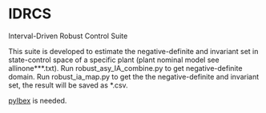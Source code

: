 # IDRCS
Interval-Driven Robust Control Suite

This suite is developed to estimate the negative-definite and invariant set in state-control space of a specific plant (plant nominal model see allinone***.txt). Run robust_asy_IA_combine.py to get negative-definite domain. Run robust_ia_map.py to get the the negative-definite and invariant set, the result will be saved as *.csv.

[pyIbex](http://benensta.github.io/pyIbex/) is needed.
